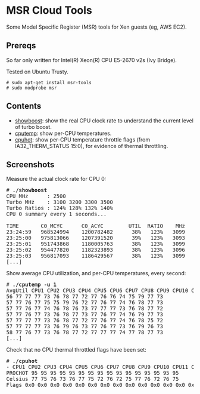 MSR Cloud Tools
===============

Some Model Specific Register (MSR) tools for Xen guests (eg, AWS EC2).

## Prereqs

So far only written for Intel(R) Xeon(R) CPU E5-2670 v2s (Ivy Bridge).

Tested on Ubuntu Trusty.

```
# sudo apt-get install msr-tools
# sudo modprobe msr
```

## Contents

- [showboost](showboost): show the real CPU clock rate to understand the current level of turbo boost.
- [cputemp](cputemp): show per-CPU temperatures.
- [cpuhot](cpuhot): show per-CPU temperature throttle flags (from IA32_THERM_STATUS 15:0), for evidence of thermal throttling.

## Screenshots

Measure the actual clock rate for CPU 0:

<pre>
# <b>./showboost</b>
CPU MHz      : 2500
Turbo MHz    : 3100 3200 3300 3500
Turbo Ratios : 124% 128% 132% 140%
CPU 0 summary every 1 seconds...

TIME       C0_MCYC      C0_ACYC        UTIL  RATIO    MHz
23:24:59   968524994    1200782482      38%   123%   3099
23:25:00   975813066    1207391520      39%   123%   3093
23:25:01   951743868    1180005763      38%   123%   3099
23:25:02   954477820    1182323893      38%   123%   3096
23:25:03   956817093    1186429567      38%   123%   3099
[...]
</pre>

Show average CPU utilization, and per-CPU temperatures, every second:

<pre>
# <b>./cputemp -u 1</b>
AvgUtil CPU1 CPU2 CPU3 CPU4 CPU5 CPU6 CPU7 CPU8 CPU9 CPU10 CPU11 CPU12 CPU13 CPU14 CPU15 CPU16
56 77 77 77 73 76 78 77 72 77 76 76 74 75 79 77 73
57 77 76 77 75 75 79 76 72 77 76 77 74 76 78 77 73
57 77 76 77 74 76 78 76 73 77 77 77 73 76 78 77 72
57 77 76 77 73 76 78 77 73 77 76 77 74 76 79 77 73
57 77 77 77 73 76 78 77 72 77 76 77 74 76 78 75 72
57 77 77 77 73 76 79 76 73 77 76 77 73 76 79 76 73
58 77 76 77 73 76 78 77 72 77 77 77 74 77 78 77 73
[...]
</pre>

Check that no CPU thermal throttled flags have been set:

<pre>
# <b>./cpuhot</b>
- CPU1 CPU2 CPU3 CPU4 CPU5 CPU6 CPU7 CPU8 CPU9 CPU10 CPU11 CPU12 CPU13 CPU14 CPU15 CPU16
PROCHOT 95 95 95 95 95 95 95 95 95 95 95 95 95 95 95 95
Celsius 77 75 76 73 76 77 75 72 76 72 75 77 76 72 76 75
Flags 0x0 0x0 0x0 0x0 0x0 0x0 0x0 0x0 0x0 0x0 0x0 0x0 0x0 0x0 0x0 0x0
</pre>
